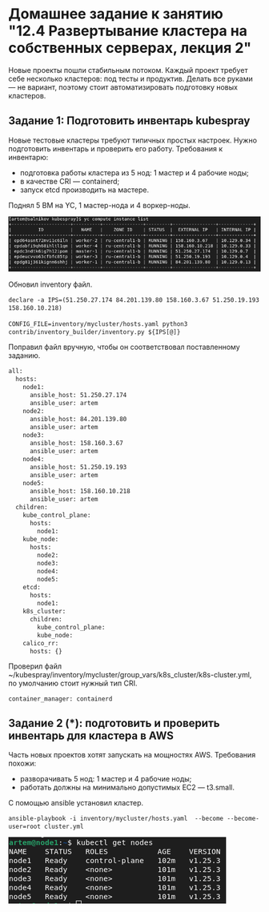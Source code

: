 # Домашнее задание к занятию "12.4 Развертывание кластера на собственных серверах, лекция 2"
Новые проекты пошли стабильным потоком. Каждый проект требует себе несколько кластеров: под тесты и продуктив. Делать все руками — не вариант, поэтому стоит автоматизировать подготовку новых кластеров.

## Задание 1: Подготовить инвентарь kubespray
Новые тестовые кластеры требуют типичных простых настроек. Нужно подготовить инвентарь и проверить его работу. Требования к инвентарю:
* подготовка работы кластера из 5 нод: 1 мастер и 4 рабочие ноды;
* в качестве CRI — containerd;
* запуск etcd производить на мастере.

Поднял 5 ВМ на YC, 1 мастер-нода и 4 воркер-ноды.

![Netdata](/HW/12.4.Kubernetes_install_part_2/yc_instances.png)

Обновил inventory файл.

```
declare -a IPS=(51.250.27.174 84.201.139.80 158.160.3.67 51.250.19.193 158.160.10.218)

CONFIG_FILE=inventory/mycluster/hosts.yaml python3 contrib/inventory_builder/inventory.py ${IPS[@]}
```
Поправил файл вручную, чтобы он соответствовал поставленному заданию.

```
all:
  hosts:
    node1:
      ansible_host: 51.250.27.174
      ansible_user: artem
    node2:
      ansible_host: 84.201.139.80
      ansible_user: artem
    node3:
      ansible_host: 158.160.3.67
      ansible_user: artem
    node4:
      ansible_host: 51.250.19.193
      ansible_user: artem
    node5:
      ansible_host: 158.160.10.218
      ansible_user: artem
  children:
    kube_control_plane:
      hosts:
        node1:
    kube_node:
      hosts:
        node2:
        node3:
        node4:
        node5:
    etcd:
      hosts:
        node1:
    k8s_cluster:
      children:
        kube_control_plane:
        kube_node:
    calico_rr:
      hosts: {}
```

Проверил файл ~/kubespray/inventory/mycluster/group_vars/k8s_cluster/k8s-cluster.yml, по умолчанию стоит нужный тип CRI.
```
container_manager: containerd
```

## Задание 2 (*): подготовить и проверить инвентарь для кластера в AWS
Часть новых проектов хотят запускать на мощностях AWS. Требования похожи:
* разворачивать 5 нод: 1 мастер и 4 рабочие ноды;
* работать должны на минимально допустимых EC2 — t3.small.

С помощью ansible установил кластер.

```
ansible-playbook -i inventory/mycluster/hosts.yaml  --become --become-user=root cluster.yml
```

![Netdata](/HW/12.4.Kubernetes_install_part_2/get_nodes.png)

